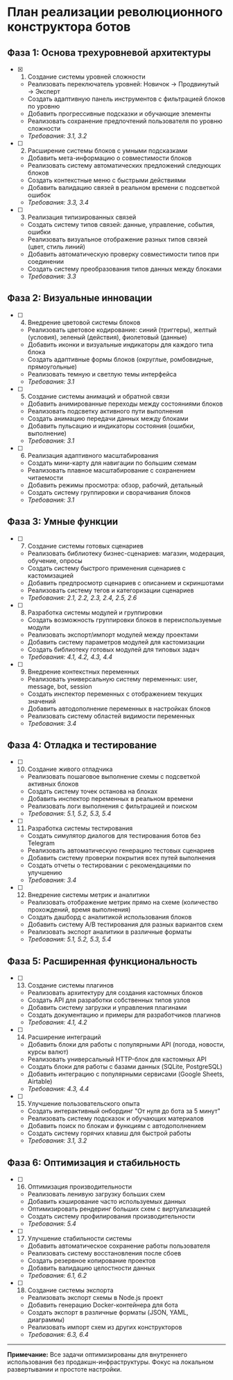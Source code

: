 # План реализации революционного конструктора ботов

## Фаза 1: Основа трехуровневой архитектуры

- [x] 1. Создание системы уровней сложности


  - Реализовать переключатель уровней: Новичок → Продвинутый → Эксперт
  - Создать адаптивную панель инструментов с фильтрацией блоков по уровню
  - Добавить прогрессивные подсказки и обучающие элементы
  - Реализовать сохранение предпочтений пользователя по уровню сложности
  - _Требования: 3.1, 3.2_


- [ ] 2. Расширение системы блоков с умными подсказками
  - Добавить мета-информацию о совместимости блоков
  - Реализовать систему автоматических предложений следующих блоков
  - Создать контекстные меню с быстрыми действиями
  - Добавить валидацию связей в реальном времени с подсветкой ошибок
  - _Требования: 3.3, 3.4_

- [ ] 3. Реализация типизированных связей
  - Создать систему типов связей: данные, управление, события, ошибки
  - Реализовать визуальное отображение разных типов связей (цвет, стиль линий)
  - Добавить автоматическую проверку совместимости типов при соединении
  - Создать систему преобразования типов данных между блоками
  - _Требования: 3.3_

## Фаза 2: Визуальные инновации

- [ ] 4. Внедрение цветовой системы блоков
  - Реализовать цветовое кодирование: синий (триггеры), желтый (условия), зеленый (действия), фиолетовый (данные)
  - Добавить иконки и визуальные индикаторы для каждого типа блока
  - Создать адаптивные формы блоков (округлые, ромбовидные, прямоугольные)
  - Реализовать темную и светлую темы интерфейса
  - _Требования: 3.1_

- [ ] 5. Создание системы анимаций и обратной связи
  - Добавить анимированные переходы между состояниями блоков
  - Реализовать подсветку активного пути выполнения
  - Создать анимацию передачи данных между блоками
  - Добавить пульсацию и индикаторы состояния (ошибки, выполнение)
  - _Требования: 3.1_

- [ ] 6. Реализация адаптивного масштабирования
  - Создать мини-карту для навигации по большим схемам
  - Реализовать плавное масштабирование с сохранением читаемости
  - Добавить режимы просмотра: обзор, рабочий, детальный
  - Создать систему группировки и сворачивания блоков
  - _Требования: 3.1_

## Фаза 3: Умные функции

- [ ] 7. Создание системы готовых сценариев
  - Реализовать библиотеку бизнес-сценариев: магазин, модерация, обучение, опросы
  - Создать систему быстрого применения сценариев с кастомизацией
  - Добавить предпросмотр сценариев с описанием и скриншотами
  - Реализовать систему тегов и категоризации сценариев
  - _Требования: 2.1, 2.2, 2.3, 2.4, 2.5, 2.6_

- [ ] 8. Разработка системы модулей и группировки
  - Создать возможность группировки блоков в переиспользуемые модули
  - Реализовать экспорт/импорт модулей между проектами
  - Добавить систему параметров модулей для кастомизации
  - Создать библиотеку готовых модулей для типовых задач
  - _Требования: 4.1, 4.2, 4.3, 4.4_

- [ ] 9. Внедрение контекстных переменных
  - Реализовать универсальную систему переменных: user, message, bot, session
  - Создать инспектор переменных с отображением текущих значений
  - Добавить автодополнение переменных в настройках блоков
  - Реализовать систему областей видимости переменных
  - _Требования: 3.4_

## Фаза 4: Отладка и тестирование

- [ ] 10. Создание живого отладчика
  - Реализовать пошаговое выполнение схемы с подсветкой активных блоков
  - Создать систему точек останова на блоках
  - Добавить инспектор переменных в реальном времени
  - Реализовать логи выполнения с фильтрацией и поиском
  - _Требования: 5.1, 5.2, 5.3, 5.4_

- [ ] 11. Разработка системы тестирования
  - Создать симулятор диалогов для тестирования ботов без Telegram
  - Реализовать автоматическую генерацию тестовых сценариев
  - Добавить систему проверки покрытия всех путей выполнения
  - Создать отчеты о тестировании с рекомендациями по улучшению
  - _Требования: 3.4_

- [ ] 12. Внедрение системы метрик и аналитики
  - Реализовать отображение метрик прямо на схеме (количество прохождений, время выполнения)
  - Создать дашборд с аналитикой использования блоков
  - Добавить систему A/B тестирования для разных вариантов схем
  - Реализовать экспорт аналитики в различные форматы
  - _Требования: 5.1, 5.2, 5.3, 5.4_

## Фаза 5: Расширенная функциональность

- [ ] 13. Создание системы плагинов
  - Реализовать архитектуру для создания кастомных блоков
  - Создать API для разработки собственных типов узлов
  - Добавить систему загрузки и управления плагинами
  - Создать документацию и примеры для разработчиков плагинов
  - _Требования: 4.1, 4.2_

- [ ] 14. Расширение интеграций
  - Добавить блоки для работы с популярными API (погода, новости, курсы валют)
  - Реализовать универсальный HTTP-блок для кастомных API
  - Создать блоки для работы с базами данных (SQLite, PostgreSQL)
  - Добавить интеграцию с популярными сервисами (Google Sheets, Airtable)
  - _Требования: 4.3, 4.4_

- [ ] 15. Улучшение пользовательского опыта
  - Создать интерактивный онбординг "От нуля до бота за 5 минут"
  - Реализовать систему подсказок и обучающих материалов
  - Добавить поиск по блокам и функциям с автодополнением
  - Создать систему горячих клавиш для быстрой работы
  - _Требования: 3.1, 3.2_

## Фаза 6: Оптимизация и стабильность

- [ ] 16. Оптимизация производительности
  - Реализовать ленивую загрузку больших схем
  - Добавить кэширование часто используемых данных
  - Оптимизировать рендеринг больших схем с виртуализацией
  - Создать систему профилирования производительности
  - _Требования: 5.4_

- [ ] 17. Улучшение стабильности системы
  - Добавить автоматическое сохранение работы пользователя
  - Реализовать систему восстановления после сбоев
  - Создать резервное копирование проектов
  - Добавить валидацию целостности данных
  - _Требования: 6.1, 6.2_

- [ ] 18. Создание системы экспорта
  - Реализовать экспорт схемы в Node.js проект
  - Добавить генерацию Docker-контейнера для бота
  - Создать экспорт в различные форматы (JSON, YAML, диаграммы)
  - Реализовать импорт схем из других конструкторов
  - _Требования: 6.3, 6.4_

---

**Примечание:** Все задачи оптимизированы для внутреннего использования без продакшн-инфраструктуры. Фокус на локальном развертывании и простоте настройки.